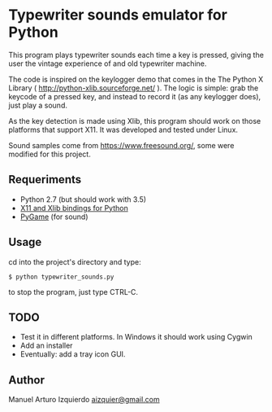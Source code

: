 Typewriter sounds emulator for Python
=====================================

This program plays typewriter sounds each time a key is pressed, giving
the user the vintage experience of and old typewriter machine.

The code is inspired on the keylogger demo that comes in the The Python
X Library ( <http://python-xlib.sourceforge.net/> ). The logic is
simple: grab the keycode of a pressed key, and instead to record it (as
any keylogger does), just play a sound.

As the key detection is made using Xlib, this program should work on
those platforms that support X11. It was developed and tested under
Linux.

Sound samples come from <https://www.freesound.org/>, some were modified
for this project.

Requeriments
------------

-   Python 2.7 (but should work with 3.5)
-   [X11 and Xlib bindings for Python](http://python-xlib.sourceforge.net/)
-   [PyGame](http://pygame.org) (for sound)

Usage
-----

cd into the project's directory and type:

    $ python typewriter_sounds.py

to stop the program, just type CTRL-C.

TODO
----

-   Test it in different platforms. In Windows it should work using
    Cygwin
-   Add an installer
-   Eventually: add a tray icon GUI.

Author
------

Manuel Arturo Izquierdo <aizquier@gmail.com>

